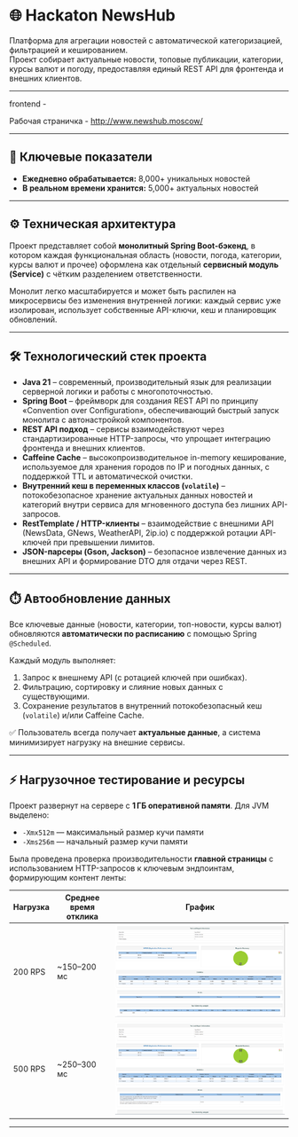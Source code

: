 # 🌐 Hackaton NewsHub

Платформа для агрегации новостей с автоматической категоризацией, фильтрацией и кешированием.  
Проект собирает актуальные новости, топовые публикации, категории, курсы валют и погоду, предоставляя единый REST API для фронтенда и внешних клиентов.

---

frontend - 

Рабочая страничка - http://www.newshub.moscow/

---

## 🎯 Ключевые показатели

- **Ежедневно обрабатывается:** 8,000+ уникальных новостей  
- **В реальном времени хранится:** 5,000+ актуальных новостей  

---

## ⚙️ Техническая архитектура

Проект представляет собой **монолитный Spring Boot-бэкенд**, в котором каждая функциональная область (новости, погода, категории, курсы валют и прочее) оформлена как отдельный **сервисный модуль (Service)** с чётким разделением ответственности.

Монолит легко масштабируется и может быть распилен на микросервисы без изменения внутренней логики: каждый сервис уже изолирован, использует собственные API-ключи, кеш и планировщик обновлений.

---

## 🛠️ Технологический стек проекта

- **Java 21** – современный, производительный язык для реализации серверной логики и работы с многопоточностью.  
- **Spring Boot** – фреймворк для создания REST API по принципу «Convention over Configuration», обеспечивающий быстрый запуск монолита с автонастройкой компонентов.  
- **REST API подход** – сервисы взаимодействуют через стандартизированные HTTP-запросы, что упрощает интеграцию фронтенда и внешних клиентов.  
- **Caffeine Cache** – высокопроизводительное in-memory кеширование, используемое для хранения городов по IP и погодных данных, с поддержкой TTL и автоматической очистки.  
- **Внутренний кеш в переменных классов (`volatile`)** – потокобезопасное хранение актуальных данных новостей и категорий внутри сервиса для мгновенного доступа без лишних API-запросов.  
- **RestTemplate / HTTP-клиенты** – взаимодействие с внешними API (NewsData, GNews, WeatherAPI, 2ip.io) с поддержкой ротации API-ключей при превышении лимитов.  
- **JSON-парсеры (Gson, Jackson)** – безопасное извлечение данных из внешних API и формирование DTO для отдачи через REST.

---

## ⏱️ Автообновление данных

Все ключевые данные (новости, категории, топ-новости, курсы валют) обновляются **автоматически по расписанию** с помощью Spring `@Scheduled`.

Каждый модуль выполняет:  
1. Запрос к внешнему API (с ротацией ключей при ошибках).  
2. Фильтрацию, сортировку и слияние новых данных с существующими.  
3. Сохранение результатов в внутренний потокобезопасный кеш (`volatile`) и/или Caffeine Cache.  

✅ Пользователь всегда получает **актуальные данные**, а система минимизирует нагрузку на внешние сервисы.

---

## ⚡ Нагрузочное тестирование и ресурсы

Проект развернут на сервере с **1 ГБ оперативной памяти**. Для JVM выделено:  

- `-Xmx512m` — максимальный размер кучи памяти  
- `-Xms256m` — начальный размер кучи памяти  

Была проведена проверка производительности **главной страницы** с использованием HTTP-запросов к ключевым эндпоинтам, формирующим контент ленты:

| Нагрузка | Среднее время отклика | График |
|----------|--------------------|--------|
| 200 RPS  | ~150–200 мс        | ![200 RPS](https://github.com/phyphloran/hackaton-backend/blob/main/200RPS.png) |
| 500 RPS  | ~250–300 мс        | ![500 RPS](https://github.com/phyphloran/hackaton-backend/blob/main/500.png) |

---
